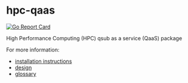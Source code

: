 # hpc-qaas

[![Go Report Card](https://goreportcard.com/badge/github.com/Donders-Institute/hpc-qaas)](https://goreportcard.com/report/github.com/Donders-Institute/hpc-qaas)

High Performance Computing (HPC) qsub as a service (QaaS) package

For more information:
* [installation instructions](docs/install.md)
* [design](docs/design.md)
* [glossary](docs/glossary.md)

